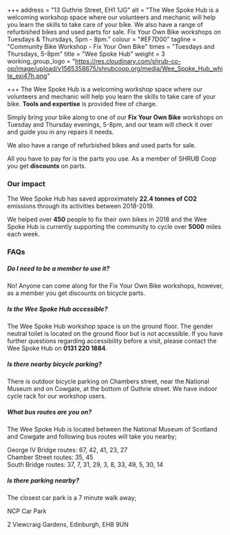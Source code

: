 +++
address = "13 Guthrie Street, EH1 1JG"
alt = "The Wee Spoke Hub is a welcoming workshop space where our volunteers and mechanic will help you learn the skills to take care of your bike.   We also have a range of refurbished bikes and used parts for sale.   Fix Your Own Bike workshops on Tuesdays & Thursdays, 5pm - 8pm."
colour = "#EF7D00"
tagline = "Community Bike Workshop - Fix Your Own Bike"
times = "Tuesdays and Thursdays, 5-8pm"
title = "Wee Spoke Hub"
weight = 3
working_group_logo = "https://res.cloudinary.com/shrub-co-op/image/upload/v1565358675/shrubcoop.org/media/Wee_Spoke_Hub_white_exi47h.png"

+++
The Wee Spoke Hub is a welcoming workshop space where our volunteers and mechanic will help you learn the skills to take care of your bike. **Tools and expertise** is provided free of charge.

Simply bring your bike along to one of our **Fix Your Own Bike** workshops on Tuesday and Thursday evenings, 5-8pm, and our team will check it over and guide you in any repairs it needs.

We also have a range of refurbished bikes and used parts for sale.

All you have to pay for is the parts you use. As a member of SHRUB Coop you get **discounts** on parts.

### Our impact

The Wee Spoke Hub has saved approximately **22.4 tonnes of CO2** emissions through its activities between 2018-2019.

We helped over **450** people to fix their own bikes in 2018 and the Wee Spoke Hub is currently supporting the community to cycle over **5000** miles each week.

### FAQs

##### Do I need to be a member to use it?

No! Anyone can come along for the Fix Your Own Bike workshops, however, as a member you get discounts on bicycle parts.

##### Is the Wee Spoke Hub accessible?

The Wee Spoke Hub workshop space is on the ground floor. The gender neutral toilet is located on the ground floor but is not accessible. If you have further questions regarding accessibility before a visit, please contact the Wee Spoke Hub on **0131 220 1884**.

##### Is there nearby bicycle parking?

There is outdoor bicycle parking on Chambers street, near the National Museum and on Cowgate, at the bottom of Guthrie street. We have indoor cycle rack for our workshop users.

##### What bus routes are you on?

The Wee Spoke Hub is located between the National Museum of Scotland and Cowgate and following bus routes will take you nearby;

George IV Bridge routes: 67, 42, 41, 23, 27  
Chamber Street routes: 35, 45  
South Bridge routes: 37, 7, 31, 29, 3, 8, 33, 49, 5, 30, 14

##### Is there parking nearby?

The closest car park is a 7 minute walk away;

NCP Car Park

2 Viewcraig Gardens, Edinburgh, EH8 9UN